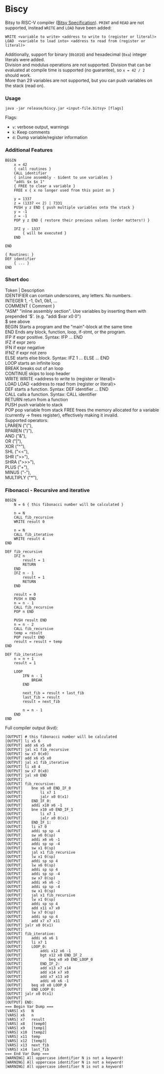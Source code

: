 # Biscy
Bitsy to RISC-V compiler ([Bitsy Specification](https://github.com/apbendi/bitsyspec/blob/master/BITSY.md)).
`PRINT` and `READ` are not supported, instead `WRITE` and `LOAD` have been added:
```
WRITE <variable to write> <address to write to (register or literal)>
LOAD  <variable to load into> <address to read from (register or literal)>
```
Additionally, support for binary (`0b1010`) and hexadecimal (`0xa`) integer literals were added.  
Division and modulus operations are not supported. Division that can be evaluated at compile time is supported (no guarantee), so `x = 42 / 2` should work.  
More than 29 variables are not supported, but you can push variables on the stack (read on).

### Usage
```java -jar release/biscy.jar <input-file.bitsy> [flags]```

Flags:
* `v`: verbose output, warnings
* `k`: Keep comments
* `d`: Dump variable/register information

### Additional Features
```
BEGIN
    x = 42
    { call routines }
    CALL identifier
    { inline assembly - $ident to use variables }
    "addi $x $x 1"
    { FREE to clear a variable }
    FREE x { x no longer used from this point on }

    y = 1337
    z = (1337 << 2) | 7331
    PUSH y z END { push multiple variables onto the stack }
    y = -1
    z = -1
    POP y z END { restore their previous values (order matters!) }

    IFZ y - 1337
        { will be executed }
    END

END

{ Routines: }
DEF identifier
    { ... }
END
```

### Short doc

Token   |    Description  
IDENTIFIER  can contain underscores, any letters. No numbers.  
INTEGER     1, -1, 0x1, 0b1, ...  
COMMENT     { Comment }  
"ASM"       "inline assembly section". Use variables by inserting them with prepended '$'. (e.g. "addi $var x0 0")  
$           see above  
BEGIN       Starts a program and the "main"-block at the same time  
END         Ends any block, function, loop, if-stmt, or the program.  
IFP         if expr positive. Syntax: IFP <expr> ... END  
IFZ         if expr zero  
IFN         if expr negative  
IFNZ        if expr not zero  
ELSE        starts else block. Syntax: IFZ 1 ... ELSE ... END  
LOOP        starts an infinite loop  
BREAK       breaks out of an loop  
CONTINUE    skips to loop header  
WRITE       WRITE <variable to write> <address to write to (register or literal)>  
LOAD        LOAD  <variable to load into> <address to read from (register or literal)>  
DEF         starts a function. Syntax: DEF identifier ... END  
CALL        calls a function. Syntax: CALL identifier  
RETURN      return from a function  
PUSH        push variable to stack  
POP         pop variable from stack 
FREE        frees the memory allocated for a variable (currently -> frees register), effectively making it invalid.  
Supported operators:  
LPAREN      ("("),  
RPAREN      (")"),  
AND         ("&"),  
OR          ("|"),  
XOR         ("^"),  
SHL         ("<<"),  
SHR         (">>"),  
SHRA        (">>>"),  
PLUS        ("+"),  
MINUS       ("-"),  
MULTIPLY    ("*"),  

### Fibonacci - Recursive and iterative
```
BEGIN
    N = 6 { this fibonacci number will be calculated }

    n = N
    CALL fib_recursive
    WRITE result 0

    n = N
    CALL fib_iterative
    WRITE result 4
END

DEF fib_recursive
    IFZ n
        result = 1
        RETURN
    END
    IFZ n - 1
        result = 1
        RETURN
    END

    result = 0
    PUSH n END
    n = n - 1
    CALL fib_recursive
    POP n END

    PUSH result END
    n = n - 2
    CALL fib_recursive
    temp = result
    POP result END
    result = result + temp
END

DEF fib_iterative
    n = n + 1
    result = 1

    LOOP
        IFN n - 1
            BREAK
        END

        next_fib = result + last_fib
        last_fib = result
        result = next_fib

        n = n - 1
    END
END
```
Full compiler output (kvd):
```
[OUTPUT] # this fibonacci number will be calculated
[OUTPUT] li x5 6
[OUTPUT] add x6 x5 x0
[OUTPUT] jal x1 fib_recursive
[OUTPUT] sw x7 0(x0)
[OUTPUT] add x6 x5 x0
[OUTPUT] jal x1 fib_iterative
[OUTPUT] li x8 4
[OUTPUT] sw x7 0(x8)
[OUTPUT] jal x0 END
[OUTPUT]
[OUTPUT] fib_recursive:
[OUTPUT] 	bne x6 x0 END_IF_0
[OUTPUT] 		li x7 1
[OUTPUT] 		jalr x0 0(x1)
[OUTPUT] 	END_IF_0:
[OUTPUT] 	addi x10 x6 -1
[OUTPUT] 	bne x10 x0 END_IF_1
[OUTPUT] 		li x7 1
[OUTPUT] 		jalr x0 0(x1)
[OUTPUT] 	END_IF_1:
[OUTPUT] 	li x7 0
[OUTPUT] 	addi sp sp -4
[OUTPUT] 	sw x6 0(sp)
[OUTPUT] 	addi x6 x6 -1
[OUTPUT] 	addi sp sp -4
[OUTPUT] 	sw x1 0(sp)
[OUTPUT] 	jal x1 fib_recursive
[OUTPUT] 	lw x1 0(sp)
[OUTPUT] 	addi sp sp 4
[OUTPUT] 	lw x6 0(sp)
[OUTPUT] 	addi sp sp 4
[OUTPUT] 	addi sp sp -4
[OUTPUT] 	sw x7 0(sp)
[OUTPUT] 	addi x6 x6 -2
[OUTPUT] 	addi sp sp -4
[OUTPUT] 	sw x1 0(sp)
[OUTPUT] 	jal x1 fib_recursive
[OUTPUT] 	lw x1 0(sp)
[OUTPUT] 	addi sp sp 4
[OUTPUT] 	add x11 x7 x0
[OUTPUT] 	lw x7 0(sp)
[OUTPUT] 	addi sp sp 4
[OUTPUT] 	add x7 x7 x11
[OUTPUT] jalr x0 0(x1)
[OUTPUT]
[OUTPUT] fib_iterative:
[OUTPUT] 	addi x6 x6 1
[OUTPUT] 	li x7 1
[OUTPUT] 	LOOP_0:
[OUTPUT] 		addi x12 x6 -1
[OUTPUT] 		bgt x12 x0 END_IF_2
[OUTPUT] 			beq x0 x0 END_LOOP_0
[OUTPUT] 		END_IF_2:
[OUTPUT] 		add x13 x7 x14
[OUTPUT] 		add x14 x7 x0
[OUTPUT] 		add x7 x13 x0
[OUTPUT] 		addi x6 x6 -1
[OUTPUT] 	beq x0 x0 LOOP_0
[OUTPUT] 	END_LOOP_0:
[OUTPUT] jalr x0 0(x1)
[OUTPUT]
[OUTPUT] END:
=== Begin Var Dump ===
[VARS] x5	N
[VARS] x6	n
[VARS] x7	result
[VARS] x8	[temp0]
[VARS] x9	[temp1]
[VARS] x10	[temp2]
[VARS] x11	temp
[VARS] x12	[temp3]
[VARS] x13	next_fib
[VARS] x14	last_fib
=== End Var Dump ===
[WARNING] All uppercase identifier N is not a keyword!
[WARNING] All uppercase identifier N is not a keyword!
[WARNING] All uppercase identifier N is not a keyword!
```
